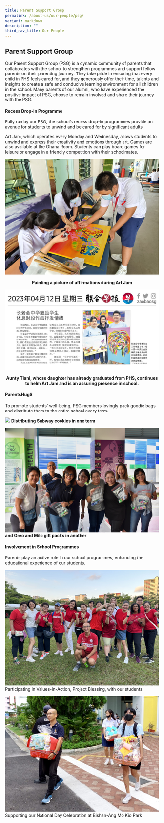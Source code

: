 ```yaml
---
title: Parent Support Group
permalink: /about-us/our-people/psg/
variant: markdown
description: ""
third_nav_title: Our People
---
```

<h2>Parent Support Group</h2>

Our Parent Support Group (PSG) is a dynamic community of parents that collaborates with the school to strengthen programmes and support fellow parents on their parenting journey. They take pride in ensuring that every child in PHS feels cared for, and they generously offer their time, talents and insights to create a safe and conducive learning environment for all children in the school. Many parents of our alumni, who have experienced the positive impact of PSG, choose to remain involved and share their journey with the PSG. 

<h4>Recess Drop-in Programme</h4>
Fully run by our PSG, the school’s recess drop-in programmes provide an avenue for students to unwind and be cared for by significant adults. 

Art Jam, which operates every Monday and Wednesday, allows students to unwind and express their creativity and emotions through art. Games are also available at the Ohana Room. Students can play board games for leisure or engage in a friendly competition with their schoolmates.

![](/images/2023images/PSG/psg%20picture%201.jpg) <center>**Painting a picture of affirmations during Art Jam**</center>

![](/images/psg%20picture%202.jpg)<center>**Aunty Tiani, whose daughter has already graduated from PHS, continues to helm Art Jam and is an assuring presence in school.** </center>

<h4>ParentsHugS</h4>
To promote students’ well-being, PSG members lovingly pack goodie bags and distribute them to the entire school every term. 

![](/images/2023images/PSG/picture%203%20conv.jpeg)
**Distributing Subway cookies in one term**


![](/images/2023images/PSG/psg%20picture%204.jpeg)
**and Oreo and Milo gift packs in another**

<h4>Involvement in School Programmes</h4>
Parents play an active role in our school programmes, enhancing the educational experience of our students. 

![](/images/2023images/PSG/picture%205%20conv.jpg)Participating in Values-in-Action, Project Blessing, with our students


![](/images/2023images/PSG/picture%206.jpg)Supporting our National Day Celebration at Bishan-Ang Mo Kio Park